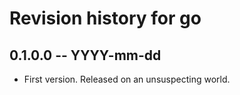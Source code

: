 # Revision history for go

## 0.1.0.0 -- YYYY-mm-dd

* First version. Released on an unsuspecting world.
